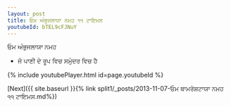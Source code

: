 ```yaml
---
layout: post
title: ਓਮ ਅੰਭੁਜਲਾਯਾ ਨਮਹ ੧੧ ਟਾਇਮਸ
youtubeId: bTEL9cFJNuY
---
```

 
 
 ਓਮ ਅੰਭੁਜਲਾਯਾ ਨਮਹ  
 
 -  ਜੋ ਪਾਣੀ ਦੇ ਰੂਪ ਵਿਚ ਸਮੁੰਦਰ ਵਿਚ ਹੈ 
 
  
 
  
 
 
 
 
 
 


{% include youtubePlayer.html id=page.youtubeId %}
 
[Next]({{ site.baseurl }}{% link  split1/_posts/2013-11-07-ਓਮ ਥਾਮਰੋਸ਼ਟਾਯਾ ਨਮਹ ੧੧ ਟਾਇਮਸ.md%})
 
